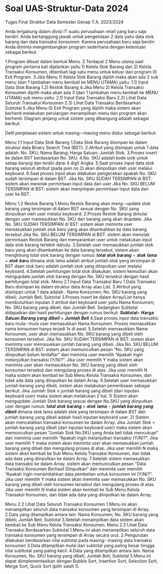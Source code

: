 ﻿# Soal UAS-Struktur-Data 2024 
 
Tugas Final
Struktur Data 
Semester Genap T.A. 2023/2024

Anda tergabung dalam divisi IT suatu perusahaan retail yang baru saja berdiri. Anda bertanggung jawab untuk pengelolaan 2 data yaitu data stok barang dan data transaksi konsumen. Karena perusahaan baru saja berdiri Anda diminta mengembangkan program sederhana dengan ketentuan sebagai berikut.

1.Program dibuat dalam bentuk Menu.
2.Terdapat 2 Menu utama saat program pertama kali dijalankan yaitu
      1) Kelola Stok Barang dan
      2) Kelola Transaksi Konsumen, ditambah lagi satu menu untuk keluar dari program 0) Exit Program.
3.Jika Menu 1) Kelola Stok Barang dipilih maka akan ada 2 sub menu (dan 1 tambahan menu kembali ke MENU UTAMA) yaitu:
      1.1) Input Data Stok Barang
      1.2) Restok Barang
4.Jika Menu 2) Kelola Transaksi Konsumen dipilih maka akan ada 3 (dan 1 tambahan menu kembali ke MENU UTAMA) sub menu yaitu:
      2.1) Input Data Transaksi Baru
      2.2) Lihat Data Seluruh Transaksi Konsumen
      2.3) Lihat Data Transaksi Berdasarkan Subtotal
5.Jika Menu 0) Exit Program yang dipilih maka sistem akan berhenti melakukan perulangan menampilkan menu dan program akan berhenti.
Diagram jenjang untuk sistem yang dibangung adalah sebagai berikut:

Detil penjelasan sistem untuk masing--masing menu diatur sebagai berikut:

Menu 1.1 Input Data Stok Barang
      1.Data Stok Barang disimpan ke dalam struktur data Binary Search Tree (BST).
      2.Atribut yang disimpan untuk 1 data adalah: No. SKU; Nama Barang; Harga Satuan; Jumlah Stok.
      3.Proses insert ke dalam BST berdasarkan No. SKU.
      4.No. SKU adalah kode unik untuk setiap barang dan terdiri darai 4 digit Angka.
      5.Saat proses input data stok barang seluruh atribut (pada poin no.2) akan diinputkan oleh user melalui keyboard.
      6.Saat proses input akan dilakukan pengecekan apakah No. SKU sudah tersimpan di dalam BST.
            Jika No. SKU SUDAH TERSIMPAN di BST: sistem akan menolak permintaan input data dari user
            Jika No. SKU BELUM TERSIMPAN di BST: sistem akan menyimpan permintaan input data dari user ke BST.
            
Menu 1.2 Restok Barang
      1.Menu Restok Barang akan meng--update stok barang yang tersimpan di dalam BST sesuai dengan No. SKU yang diinputkan oleh user melalui keyboard.
      2.Proses Restok Barang dimulai dengan user mamasukkan No. SKU dari barang yang akan diupdate.
            Jika No. SKU SUDAH TERSIMPAN di BST: sistem akan meminta user memasukkan jumlah stok baru yang akan ditambahkan ke data barang tersebut
            Jika No. SKU BELUM TERSIMPAN di BST: sistem akan menolak permintaan Restok Barang dan menyarankan user untuk melakukan input data stok barang terlebih              dahulu.
      3.Setelah user memasukkan jumlah stok baru yang akan ditambahkan ke data barang tersebut, sistem akan menghitung total stok barang dengan rumus:
      𝒕𝒐𝒕𝒂𝒍 𝒔𝒕𝒐𝒌 𝒃𝒂𝒓𝒂𝒏𝒈 = 𝒔𝒕𝒐𝒌 𝒍𝒂𝒎𝒂 + 𝒔𝒕𝒐𝒌 𝒃𝒂𝒓𝒖
      dimana stok lama adalah atribut jumlah stok yang tersimpan di BST daan stok baru adalah jumlah stok yang diinputkan user melalui keyboard.
      4.Setelah perhitungan total stok dilakukan, sistem kemudian akan mengupdate jumlah stok barang dengan No. SKU tersebut dengan hasil perhitungan total stok.
      Menu 2.1 Input Data Transaksi Baru
      1.Data Transaksi Baru disimpan ke dalam struktur data Array atau List.
      2.Atribut yang disimpan untuk 1 data adalah :
      Nama Konsumen; No. SKU barang yang dibeli; Jumlah Beli; Subtotal
      3.Proses insert ke dalam Array/List hanya membutuhkan inputan 3 atribut dari keyboard user yaitu Nama Konsumen; No. SKU barang yang dibeli; dan Jumlah Beli.          Sedangkan Subtotal didapatkan dari hasil perhitungan dengan rumus berikut:
      𝑺𝒖𝒃𝒕𝒐𝒕𝒂𝒍= 𝑯𝒂𝒓𝒈𝒂 𝑺𝒂𝒕𝒖𝒂𝒏 𝑩𝒂𝒓𝒂𝒏𝒈 𝒚𝒂𝒏𝒈 𝒅𝒊𝒃𝒆𝒍𝒊 × 𝑱𝒖𝒎𝒍𝒂𝒉 𝑩𝒆𝒍𝒊
      4.Saat proses input data transaksi baru mula--mula user memasukkan Nama Konsumen. Proses memasukkan nama konsumen hanya terjadi 1x di awal.
      5.Setelah memasukkan Nama Konsumen, user akan memasukkan No. SKU barang yang dibeli oleh konsumen tersebut.
            Jika No. SKU SUDAH TERSIMPAN di BST: sistem akan meminta user memasukkan jumlah barang yang dibeli.
            Jika No. SKU BELUM TERSIMPAN di BST: sistem akan memunculkan pesan “No. SKU yang diinputkan belum terdaftar” dan meminta user memilih “Apakah ingin                 melanjutkan transaksi (Y/N)?”.
                Jika user memilih Y maka sistem akan meminta user akan memasukkan No. SKU barang yang dibeli oleh konsumen tersebut dan mengulang proses di atas.
                Jika user memilih N maka sistem akan kembali ke Sub Menu Kelola Transaksi Konsumen, dan tidak ada data yang diinputkan ke dalam Array.
      6.Setelah user memasukkan jumlah barang yang dibeli, sistem akan melakukan pemeriksaan sebagai berikut:
      Jika Jumlah Stok ≥ jumlah barang yang dibeli (dari inputan keyboard user) maka sistem akan melakukan 2 hal.
              1) Sistem akan mengupdate Jumlah Stok barang sesuai dengan No.SKU yang diinputkan user dengan rumus: 𝒕𝒐𝒕𝒂𝒍 𝒔𝒕𝒐𝒌 𝒃𝒂𝒓𝒂𝒏𝒈 = 𝒔𝒕𝒐𝒌 𝒍𝒂𝒎𝒂 − 𝒋𝒖𝒎𝒍𝒂𝒉 𝒃𝒂𝒓𝒂𝒏𝒈                   𝒚𝒂𝒏𝒈 𝒅𝒊𝒃𝒆𝒍𝒊
              dimana stok lama adalah stok yang tersimpan di dalam BST dan jumlah barang yang dibeli adalah hasil inputan keyboard user.
              2) Sistem akan mencatatkan transaksi konsumen ke dalam Array.
                Jika Jumlah Stok < jumlah barang yang dibeli (dari inputan keyboard user) maka sistem akan memunculkan pesan “Jumlah Stok No.SKU yang Anda beli                     tidak mencukupi” dan meminta user memilih “Apakah ingin melanjutkan transaksi (Y/N)?”.
                    Jika user memilih Y maka sistem akan meminta user akan memasukkan jumlah barang yang dibeli dan mengulang proses di atas.
                    Jika user memilih N maka sistem akan kembali ke Sub Menu Kelola Transaksi Konsumen, dan tidak ada data yang diinputkan ke dalam Array.
      7.Setelah sistem memasukkan data transaksi ke dalam Array, sistem akan memunculkan pesan “Data Transaksi Konsumen Berhasil Diinputkan” dan meminta user               memilih “Apakah ingin menambahkan data pembelian untuk konsumen ini (Y/N)?”.
        Jika user memilih Y maka sistem akan meminta user memasukkan No. SKU barang yang dibeli oleh konsumen tersebut dan mengulang proses di atas.
        Jika user memilih N maka sistem akan kembali ke Sub Menu Kelola Transaksi Konsumen, dan tidak ada data yang diinputkan ke dalam Array.
        
Menu 2.2 Lihat Data Seluruh Transaksi Konsumen
      1.Menu ini akan menampilkan seluruh data transaksi konsumen yang tersimpan di Array.
      2.Data yang ditampilkan antara lain:
        Nama Konsumen; No. SKU barang yang dibeli; Jumlah Beli; Subtotal
      3.Setelah menampilkan data sistem akan kembali ke Sub Menu Kelola Transaksi Konsumen.
        Menu 2.3 Lihat Data Transaksi Berdasarkan Subtotal
          1.Menu ini akan menampilkan seluruh data transaksi konsumen yang tersimpan di Array secara urut.
          2.Pengurutan dilakukan berdasarkan nilai subtotal pada masing--masing data transaksi konsumen
          3.Data ditampilkan mulai dari subtotal yang paling besar hingga nilai subttotal yang paling kecil.
          4.Data yang ditampilkan antara lain:
          Nama Konsumen; No. SKU barang yang dibeli; Jumlah Beli; Subtotal
          5.Menu ini dapat diimplementasikan dengan Bubble Sort, Insertion Sort, Selection Sort, Merge Sort, Quick Sort (pilih salah 1).
